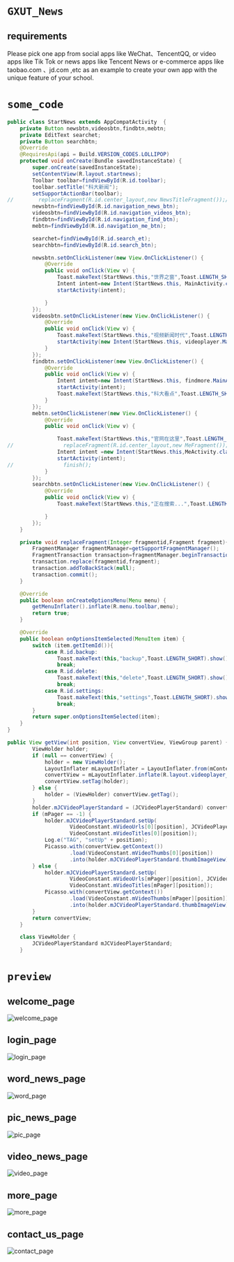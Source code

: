 # `GXUT_News`
## requirements
Please pick one app from social apps like WeChat、TencentQQ, 
or video apps like Tik Tok or news apps like Tencent News or
e-commerce apps like taobao.com 、jd.com ,etc as an example to 
create your own app with the unique feature of your school.

# `some_code`
```java
public class StartNews extends AppCompatActivity  {
    private Button newsbtn,videosbtn,findbtn,mebtn;
    private EditText searchet;
    private Button searchbtn;
    @Override
    @RequiresApi(api = Build.VERSION_CODES.LOLLIPOP)
    protected void onCreate(Bundle savedInstanceState) {
        super.onCreate(savedInstanceState);
        setContentView(R.layout.startnews);
        Toolbar toolbar=findViewById(R.id.toolbar);
        toolbar.setTitle("科大新闻");
        setSupportActionBar(toolbar);
//        replaceFragment(R.id.center_layout,new NewsTitleFragment());//
        newsbtn=findViewById(R.id.navigation_news_btn);
        videosbtn=findViewById(R.id.navigation_videos_btn);
        findbtn=findViewById(R.id.navigation_find_btn);
        mebtn=findViewById(R.id.navigation_me_btn);

        searchet=findViewById(R.id.search_et);
        searchbtn=findViewById(R.id.search_btn);

        newsbtn.setOnClickListener(new View.OnClickListener() {
            @Override
            public void onClick(View v) {
                Toast.makeText(StartNews.this,"世界之窗",Toast.LENGTH_SHORT).show();
                Intent intent=new Intent(StartNews.this, MainActivity.class);
                startActivity(intent);

            }
        });
        videosbtn.setOnClickListener(new View.OnClickListener() {
            @Override
            public void onClick(View v) {
                Toast.makeText(StartNews.this,"视频新闻时代",Toast.LENGTH_SHORT).show();
                startActivity(new Intent(StartNews.this, videoplayer.MainActivity.class));
            }
        });
        findbtn.setOnClickListener(new View.OnClickListener() {
            @Override
            public void onClick(View v) {
                Intent intent=new Intent(StartNews.this, findmore.MainActivity.class);
                startActivity(intent);
                Toast.makeText(StartNews.this,"科大看点",Toast.LENGTH_SHORT).show();
            }
        });
        mebtn.setOnClickListener(new View.OnClickListener() {
            @Override
            public void onClick(View v) {

                Toast.makeText(StartNews.this,"官网在这里",Toast.LENGTH_SHORT).show();
//                replaceFragment(R.id.center_layout,new MeFragment());
                Intent intent =new Intent(StartNews.this,MeActivity.class);
                startActivity(intent);
//                finish();
            }
        });
        searchbtn.setOnClickListener(new View.OnClickListener() {
            @Override
            public void onClick(View v) {
                Toast.makeText(StartNews.this,"正在搜索...",Toast.LENGTH_SHORT).show();

            }
        });
    }

    private void replaceFragment(Integer fragmentid,Fragment fragment){
        FragmentManager fragmentManager=getSupportFragmentManager();
        FragmentTransaction transaction=fragmentManager.beginTransaction();
        transaction.replace(fragmentid,fragment);
        transaction.addToBackStack(null);
        transaction.commit();
    }

    @Override
    public boolean onCreateOptionsMenu(Menu menu) {
        getMenuInflater().inflate(R.menu.toolbar,menu);
        return true;
    }

    @Override
    public boolean onOptionsItemSelected(MenuItem item) {
        switch (item.getItemId()){
            case R.id.backup:
                Toast.makeText(this,"backup",Toast.LENGTH_SHORT).show();
                break;
            case R.id.delete:
                Toast.makeText(this,"delete",Toast.LENGTH_SHORT).show();
                break;
            case R.id.settings:
                Toast.makeText(this,"settings",Toast.LENGTH_SHORT).show();
                break;
        }
        return super.onOptionsItemSelected(item);
    }
}

public View getView(int position, View convertView, ViewGroup parent) {
        ViewHolder holder;
        if (null == convertView) {
            holder = new ViewHolder();
            LayoutInflater mLayoutInflater = LayoutInflater.from(mContext);
            convertView = mLayoutInflater.inflate(R.layout.videoplayer_item_videoview, null);
            convertView.setTag(holder);
        } else {
            holder = (ViewHolder) convertView.getTag();
        }
        holder.mJCVideoPlayerStandard = (JCVideoPlayerStandard) convertView.findViewById(R.id.videoplayer);
        if (mPager == -1) {
            holder.mJCVideoPlayerStandard.setUp(
                    VideoConstant.mVideoUrls[0][position], JCVideoPlayer.SCREEN_LAYOUT_LIST,
                    VideoConstant.mVideoTitles[0][position]);
            Log.e("TAG", "setUp" + position);
            Picasso.with(convertView.getContext())
                    .load(VideoConstant.mVideoThumbs[0][position])
                    .into(holder.mJCVideoPlayerStandard.thumbImageView);
        } else {
            holder.mJCVideoPlayerStandard.setUp(
                    VideoConstant.mVideoUrls[mPager][position], JCVideoPlayer.SCREEN_LAYOUT_LIST,
                    VideoConstant.mVideoTitles[mPager][position]);
            Picasso.with(convertView.getContext())
                    .load(VideoConstant.mVideoThumbs[mPager][position])
                    .into(holder.mJCVideoPlayerStandard.thumbImageView);
        }
        return convertView;
    }

    class ViewHolder {
        JCVideoPlayerStandard mJCVideoPlayerStandard;
    }
```
# `preview`
## welcome_page
![welcome_page](https://github.com/javadoer/GXUT_News/blob/master/preview_images/welcome.png)
## login_page
![login_page](https://github.com/javadoer/GXUT_News/blob/master/preview_images/login.png)
## word_news_page
![word_page](https://github.com/javadoer/GXUT_News/blob/master/preview_images/word.png)
## pic_news_page
![pic_page](https://github.com/javadoer/GXUT_News/blob/master/preview_images/picture.png)
## video_news_page
![video_page](https://github.com/javadoer/GXUT_News/blob/master/preview_images/video.png)
## more_page
![more_page](https://github.com/javadoer/GXUT_News/blob/master/preview_images/more.png)
## contact_us_page
![contact_page](https://github.com/javadoer/GXUT_News/blob/master/preview_images/contact.png)

